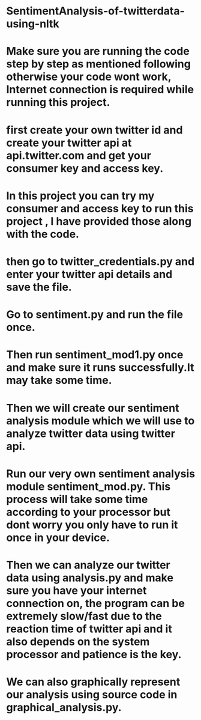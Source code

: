 # SentimentAnalysis-of-twitterdata-using-nltk

# Make sure you are running the code step by step as mentioned following otherwise your code wont work, Internet connection is required while running this project.

 # first create your own twitter id and create your twitter api at api.twitter.com and get your consumer key and access key.
 
 # In this project you can try my consumer and access key to run this project , I have provided those along with the code.
 
 # then go to twitter_credentials.py and enter your twitter api details and save the file.
 
 # Go to sentiment.py and run the file once.
 
 # Then run sentiment_mod1.py once and make sure it runs successfully.It may take some time.
 
 # Then we will create our sentiment analysis module which we will use to analyze twitter data using twitter api.
 
 # Run our very own sentiment analysis module sentiment_mod.py. This process will take some time according to your processor but dont worry you only have to run it once in your device.
 
 # Then we can analyze our twitter data using analysis.py and make sure you have your internet connection on, the program can be extremely slow/fast due to the reaction time of    twitter api and it also depends on the system processor and patience is the key.
 
 # We can also graphically represent our analysis using source code in graphical_analysis.py.
 
 
 
